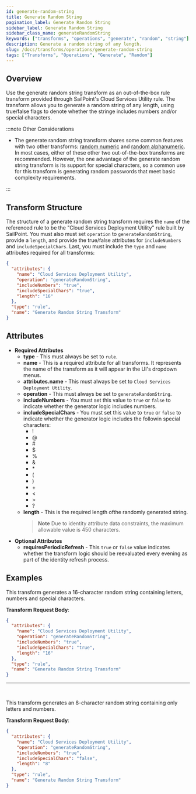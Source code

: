 ```yaml
---
id: generate-random-string
title: Generate Random String
pagination_label: Generate Random String
sidebar_label: Generate Random String
sidebar_class_name: generateRandomString
keywords: ["transforms", "operations", "generate", "random", "string"]
description: Generate a random string of any length.
slug: /docs/transforms/operations/generate-random-string
tags: ["Transforms", "Operations", "Generate", "Random"]
---
```


## Overview

Use the generate random string transform as an out-of-the-box rule transform
provided through SailPoint's Cloud Services Utility rule. The transform allows
you to generate a random string of any length, using true/false flags to denote
whether the stringe includes numbers and/or special characters.

:::note Other Considerations

- The generate random string transform shares some common features with two
  other transforms: [random numeric](./random-numeric.md) and
  [random alphanumeric](./random-alphanumeric.md). In most cases, either of
  these other two out-of-the-box transforms are recommended. However, the one
  advantage of the generate random string transform is its support for special
  characters, so a common use for this transform is generating random passwords
  that meet basic complexity requirements.

:::

## Transform Structure

The structure of a generate random string transform requires the `name` of the
referenced rule to be the "Cloud Services Deployment Utility" rule built by
SailPoint. You must also must set `operation` to `generateRandomString`, provide
a `length`, and provide the true/false attributes for `includeNumbers` and
`includeSpecialChars`. Last, you must include the `type` and `name` attributes
required for all transforms:

```json
{
  "attributes": {
    "name": "Cloud Services Deployment Utility",
    "operation": "generateRandomString",
    "includeNumbers": "true",
    "includeSpecialChars": "true",
    "length": "16"
  },
  "type": "rule",
  "name": "Generate Random String Transform"
}
```

## Attributes

- **Required Attributes**
  - **type** - This must always be set to `rule`.
  - **name** - This is a required attribute for all transforms. It represents
    the name of the transform as it will appear in the UI's dropdown menus.
  - **attributes.name** - This must always be set to
    `Cloud Services Deployment Utility`.
  - **operation** - This must always be set to `generateRandomString`.
  - **includeNumbers** - You must set this value to `true` or `false` to
    indicate whether the generator logic includes numbers.
  - **includeSpecialChars** - You must set this value to `true` or `false` to
    indicate whether the generator logic includes the followin special
    characters:
    - !
    - @
    - \#
    - \$
    - %
    - &
    - \*
    - (
    - )
    - \+
    - <
    - \>
    - ?
  - **length** - This is the required length ofthe randomly generated string.
    > **Note** Due to identity attribute data constraints, the maximum allowable
    > value is 450 characters.
- **Optional Attributes**
  - **requiresPeriodicRefresh** - This `true` or `false` value indicates whether
    the transform logic should be reevaluated every evening as part of the
    identity refresh process.

## Examples

This transform generates a 16-character random string containing letters,
numbers and special characters.

**Transform Request Body**:

```json
{
  "attributes": {
    "name": "Cloud Services Deployment Utility",
    "operation": "generateRandomString",
    "includeNumbers": "true",
    "includeSpecialChars": "true",
    "length": "16"
  },
  "type": "rule",
  "name": "Generate Random String Transform"
}
```

---

<p>&nbsp;</p>

This transform generates an 8-character random string containing only letters
and numbers.

**Transform Request Body**:

```json
{
  "attributes": {
    "name": "Cloud Services Deployment Utility",
    "operation": "generateRandomString",
    "includeNumbers": "true",
    "includeSpecialChars": "false",
    "length": "8"
  },
  "type": "rule",
  "name": "Generate Random String Transform"
}
```
